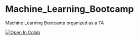 # Machine_Learning_Bootcamp
Machine Learning Bootcamp organized as a TA

<a href="https://colab.research.google.com/drive/1gz5egJY9ZYWDVRSQp6yflN_VnWHkfuCv#scrollTo=05elXHjElf-e"><img src="https://colab.research.google.com/assets/colab-badge.svg" alt="Open In Colab"></a>
